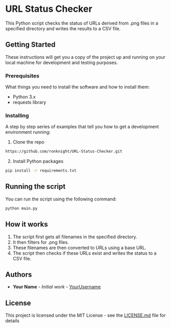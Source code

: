 # URL Status Checker

This Python script checks the status of URLs derived from .png files in a specified directory and writes the results to a CSV file.

## Getting Started

These instructions will get you a copy of the project up and running on your local machine for development and testing purposes.

### Prerequisites

What things you need to install the software and how to install them:

- Python 3.x
- requests library

### Installing

A step by step series of examples that tell you how to get a development environment running:

1. Clone the repo
```bash
https://github.com/ronknight/URL-Status-Checker.git
```

2. Install Python packages
```bash
pip install -r requirements.txt
```

## Running the script

You can run the script using the following command:

```bash
python main.py
```

## How it works

1. The script first gets all filenames in the specified directory.
2. It then filters for .png files.
3. These filenames are then converted to URLs using a base URL.
4. The script then checks if these URLs exist and writes the status to a CSV file.

## Authors

* **Your Name** - *Initial work* - [YourUsername](https://github.com/your_username_)

## License

This project is licensed under the MIT License - see the [LICENSE.md](LICENSE.md) file for details
